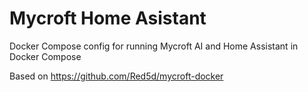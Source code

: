 # Mycroft Home Asistant
Docker Compose config for running Mycroft AI and Home Assistant in Docker Compose

Based on https://github.com/Red5d/mycroft-docker
